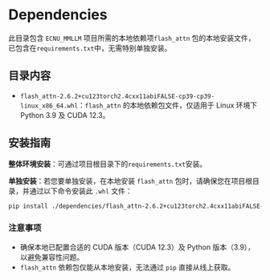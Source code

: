 # Dependencies

此目录包含 `ECNU_MMLLM` 项目所需的本地依赖项`flash_attn` 包的本地安装文件，已包含在`requirements.txt`中，无需特别单独安装。

## 目录内容

- `flash_attn-2.6.2+cu123torch2.4cxx11abiFALSE-cp39-cp39-linux_x86_64.whl`：`flash_attn` 的本地依赖包文件，仅适用于 Linux 环境下 Python 3.9 及 CUDA 12.3。

## 安装指南

**整体环境安装**：可通过项目根目录下的`requirements.txt`安装。

**单独安装**：若您要单独安装，在本地安装 `flash_attn` 包时，请确保您在项目根目录，并通过以下命令安装此 `.whl` 文件：

```bash
pip install ./dependencies/flash_attn-2.6.2+cu123torch2.4cxx11abiFALSE-cp39-cp39-linux_x86_64.whl
```

### 注意事项

- 确保本地已配置合适的 CUDA 版本（CUDA 12.3）及 Python 版本（3.9），以避免兼容性问题。
- `flash_attn` 依赖包仅能从本地安装，无法通过 `pip` 直接从线上获取。

